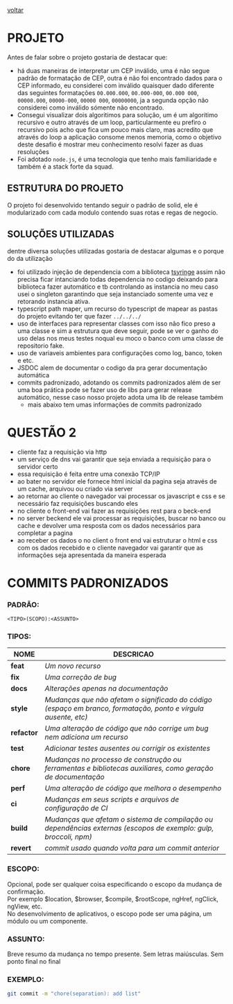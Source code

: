 [voltar](../README.md)

# PROJETO

Antes de falar sobre o projeto gostaria de destacar que:
 - há duas maneiras de interpretar um CEP inválido, uma é não segue padrão de formatação de CEP, outra é não foi encontrado dados para o CEP informado, eu considerei com  inválido quaisquer dado diferente das seguintes formatações `00.000.000`, `00.000-000`, `00.000 000`, `00000.000`, `00000-000`, `00000 000`, `00000000`, ja a segunda opção não considerei como inválido sómente não encontrado.
 - Consegui visualizar dois algoritimos para solução, um é um algoritimo recursivo e outro através de um loop, particularmente eu prefiro o recursivo pois acho que fica um pouco mais claro, mas acredito que através do loop a aplicação consome menos memoria, como o objetivo deste desafio é mostrar meu conhecimento resolvi fazer as duas resoluções
 - Foi adotado `node.js`, é uma tecnologia que tenho mais familiaridade e também é a stack forte da squad.

## ESTRUTURA DO PROJETO

O projeto foi desenvolvido tentando seguir o padrão de solid, ele é modularizado com cada modulo contendo suas rotas e regas de negocio.

## SOLUÇÕES UTILIZADAS

dentre diversa soluções utilizadas gostaria de destacar algumas e o porque do da utilização

- foi utilizado injeção de dependencia com a biblioteca [tsyringe](https://github.com/Microsoft/tsyringe#readme) assim  não precisa ficar intanciando todas dependencia no codigo deixando para biblioteca fazer automático e tb controlando as instancia no meu caso usei o singleton garantindo que seja instanciado somente uma vez e retorando instancia ativa.
- typescript path maper, um recurso do typescript de mapear as pastas do projeto evitando ter que fazer `../../../`
- uso de interfaces para representar classes com isso não fico preso a uma classe e sim a estrutura que deve seguir, pode se ver o ganho do uso delas nos meus testes noqual eu moco o banco com uma classe de repositorio fake.
- uso de variaveis ambientes para configurações como log, banco, token e etc.
- JSDOC alem de documentar o codigo da pra gerar documentação automática
- commits padronizado, adotando os commits padronizados além de ser uma boa prática pode se fazer uso de libs para gerar release automático, nesse caso nosso projeto adota uma lib de release também
  - mais abaixo tem umas informações de commits padronizado

# QUESTÃO 2

- cliente faz a requisição via http
- um serviço de dns vai garantir que seja enviada a requisição para o servidor certo
- essa requisição é feita entre uma conexão TCP/IP
- ao bater no servidor ele fornece html inicial da pagina seja através de um cache, arquivou ou criado via server
- ao retornar ao cliente o navegador vai processar os javascript e css e se necessário faz requisições buscando eles
- no cliente o front-end vai fazer as requisições rest para o beck-end
- no server beckend ele vai processar as requisições, buscar no banco ou cache e devolver uma resposta com os dados necessários para completar a pagina
- ao receber os dados o no client o front end vai estruturar o html e css com os dados recebido e o cliente navegador vai garantir que as informações seja apresentada da maneira esperada

# COMMITS PADRONIZADOS

### PADRÃO:
```
<TIPO>(SCOPO):<ASSUNTO>
```
### TIPOS:

**NOME** | **DESCRICAO** |
------|-----------
**feat** | *Um novo recurso*
**fix** | *Uma correção de bug*
**docs** | *Alterações apenas na documentação*
**style** | *Mudanças que não afetam o significado do código (espaço em branco, formatação, ponto e vírgula ausente, etc)*
**refactor** | *Uma alteração de código que não corrige um bug nem adiciona um recurso*
**test** | *Adicionar testes ausentes ou corrigir os existentes*
**chore** | *Mudanças no processo de construção ou ferramentas e bibliotecas auxiliares, como geração de documentação*
**perf** | *Uma alteração de código que melhora o desempenho*
**ci** | *Mudanças em seus scripts e arquivos de configuração de CI*
**build** | *Mudanças que afetam o sistema de compilação ou dependências externas (escopos de exemplo: gulp, broccoli, npm)*
**revert** | *commit usado quando volta para um commit anterior*

### ESCOPO:
Opcional, pode ser qualquer coisa especificando o escopo da mudança de confirmação.\
Por exemplo $location, $browser, $compile, $rootScope, ngHref, ngClick, ngView, etc.\
No desenvolvimento de aplicativos, o escopo pode ser uma página, um módulo ou um componente.

### ASSUNTO:
Breve resumo da mudança no tempo presente. Sem letras maiúsculas. Sem ponto final no final

### EXEMPLO:
```BASH
git commit -m "chore(separation): add list"
```
